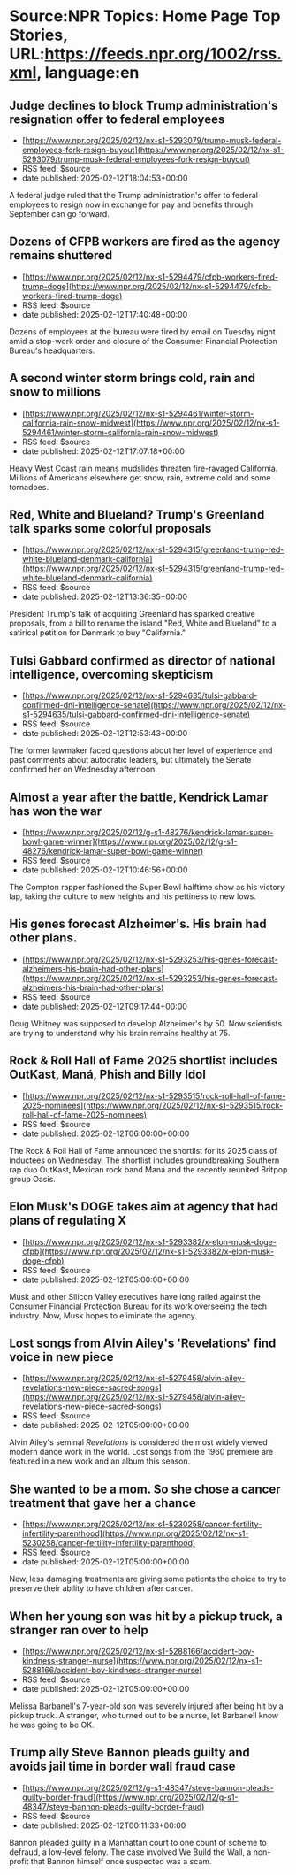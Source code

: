 # Source:NPR Topics: Home Page Top Stories, URL:https://feeds.npr.org/1002/rss.xml, language:en

## Judge declines to block Trump administration's resignation offer to federal employees
 - [https://www.npr.org/2025/02/12/nx-s1-5293079/trump-musk-federal-employees-fork-resign-buyout](https://www.npr.org/2025/02/12/nx-s1-5293079/trump-musk-federal-employees-fork-resign-buyout)
 - RSS feed: $source
 - date published: 2025-02-12T18:04:53+00:00

A federal judge ruled that the Trump administration's offer to federal employees to resign now in exchange for pay and benefits through September can go forward.

## Dozens of CFPB workers are fired as the agency remains shuttered
 - [https://www.npr.org/2025/02/12/nx-s1-5294479/cfpb-workers-fired-trump-doge](https://www.npr.org/2025/02/12/nx-s1-5294479/cfpb-workers-fired-trump-doge)
 - RSS feed: $source
 - date published: 2025-02-12T17:40:48+00:00

Dozens of employees at the bureau were fired by email on Tuesday night amid a stop-work order and closure of the Consumer Financial Protection Bureau's headquarters.

## A second winter storm brings cold, rain and snow to millions
 - [https://www.npr.org/2025/02/12/nx-s1-5294461/winter-storm-california-rain-snow-midwest](https://www.npr.org/2025/02/12/nx-s1-5294461/winter-storm-california-rain-snow-midwest)
 - RSS feed: $source
 - date published: 2025-02-12T17:07:18+00:00

Heavy West Coast rain means mudslides threaten fire-ravaged California. Millions of Americans elsewhere get snow, rain, extreme cold and some tornadoes.

## Red, White and Blueland? Trump's Greenland talk sparks some colorful proposals
 - [https://www.npr.org/2025/02/12/nx-s1-5294315/greenland-trump-red-white-blueland-denmark-california](https://www.npr.org/2025/02/12/nx-s1-5294315/greenland-trump-red-white-blueland-denmark-california)
 - RSS feed: $source
 - date published: 2025-02-12T13:36:35+00:00

President Trump's talk of acquiring Greenland has sparked creative proposals, from a bill to rename the island "Red, White and Blueland" to a satirical petition for Denmark to buy "Califørnia."

## Tulsi Gabbard confirmed as director of national intelligence, overcoming skepticism
 - [https://www.npr.org/2025/02/12/nx-s1-5294635/tulsi-gabbard-confirmed-dni-intelligence-senate](https://www.npr.org/2025/02/12/nx-s1-5294635/tulsi-gabbard-confirmed-dni-intelligence-senate)
 - RSS feed: $source
 - date published: 2025-02-12T12:53:43+00:00

The former lawmaker faced questions about her level of experience and past comments about autocratic leaders, but ultimately the Senate confirmed her on Wednesday afternoon.

## Almost a year after the battle, Kendrick Lamar has won the war
 - [https://www.npr.org/2025/02/12/g-s1-48276/kendrick-lamar-super-bowl-game-winner](https://www.npr.org/2025/02/12/g-s1-48276/kendrick-lamar-super-bowl-game-winner)
 - RSS feed: $source
 - date published: 2025-02-12T10:46:56+00:00

The Compton rapper fashioned the Super Bowl halftime show as his victory lap, taking the culture to new heights and his pettiness to new lows.

## His genes forecast Alzheimer's. His brain had other plans.
 - [https://www.npr.org/2025/02/12/nx-s1-5293253/his-genes-forecast-alzheimers-his-brain-had-other-plans](https://www.npr.org/2025/02/12/nx-s1-5293253/his-genes-forecast-alzheimers-his-brain-had-other-plans)
 - RSS feed: $source
 - date published: 2025-02-12T09:17:44+00:00

Doug Whitney was supposed to develop Alzheimer's by 50. Now scientists are trying to understand why his brain remains healthy at 75.

## Rock & Roll Hall of Fame 2025 shortlist includes OutKast, Maná, Phish and Billy Idol
 - [https://www.npr.org/2025/02/12/nx-s1-5293515/rock-roll-hall-of-fame-2025-nominees](https://www.npr.org/2025/02/12/nx-s1-5293515/rock-roll-hall-of-fame-2025-nominees)
 - RSS feed: $source
 - date published: 2025-02-12T06:00:00+00:00

The Rock & Roll Hall of Fame announced the shortlist for its 2025 class of inductees on Wednesday. The shortlist includes groundbreaking Southern rap duo OutKast, Mexican rock band Maná and the recently reunited Britpop group Oasis.

## Elon Musk's DOGE takes aim at agency that had plans of regulating X
 - [https://www.npr.org/2025/02/12/nx-s1-5293382/x-elon-musk-doge-cfpb](https://www.npr.org/2025/02/12/nx-s1-5293382/x-elon-musk-doge-cfpb)
 - RSS feed: $source
 - date published: 2025-02-12T05:00:00+00:00

Musk and other Silicon Valley executives have long railed against the Consumer Financial Protection Bureau for its work overseeing the tech industry. Now, Musk hopes to eliminate the agency.<br>

## Lost songs from Alvin Ailey's 'Revelations' find voice in new piece
 - [https://www.npr.org/2025/02/12/nx-s1-5279458/alvin-ailey-revelations-new-piece-sacred-songs](https://www.npr.org/2025/02/12/nx-s1-5279458/alvin-ailey-revelations-new-piece-sacred-songs)
 - RSS feed: $source
 - date published: 2025-02-12T05:00:00+00:00

Alvin Ailey's seminal <em>Revelations</em> is considered the most widely viewed modern dance work in the world. Lost songs from the 1960 premiere are featured in a new work and an album this season.

## She wanted to be a mom. So she chose a cancer treatment that gave her a chance
 - [https://www.npr.org/2025/02/12/nx-s1-5230258/cancer-fertility-infertility-parenthood](https://www.npr.org/2025/02/12/nx-s1-5230258/cancer-fertility-infertility-parenthood)
 - RSS feed: $source
 - date published: 2025-02-12T05:00:00+00:00

New, less damaging treatments are giving some patients the choice to try to preserve their ability to have children after cancer.

## When her young son was hit by a pickup truck, a stranger ran over to help
 - [https://www.npr.org/2025/02/12/nx-s1-5288166/accident-boy-kindness-stranger-nurse](https://www.npr.org/2025/02/12/nx-s1-5288166/accident-boy-kindness-stranger-nurse)
 - RSS feed: $source
 - date published: 2025-02-12T05:00:00+00:00

Melissa Barbanell's 7-year-old son was severely injured after being hit by a pickup truck. A stranger, who turned out to be a nurse, let Barbanell know he was going to be OK.

## Trump ally Steve Bannon pleads guilty and avoids jail time in border wall fraud case
 - [https://www.npr.org/2025/02/12/g-s1-48347/steve-bannon-pleads-guilty-border-fraud](https://www.npr.org/2025/02/12/g-s1-48347/steve-bannon-pleads-guilty-border-fraud)
 - RSS feed: $source
 - date published: 2025-02-12T00:11:33+00:00

Bannon pleaded guilty in a Manhattan court to one count of scheme to defraud, a low-level felony. The case involved We Build the Wall, a non-profit that Bannon himself once suspected was a scam.

